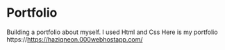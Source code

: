 # Portfolio
Building a portfolio about myself. I used Html and Css
Here is my portfolio
https://https://haziqneon.000webhostapp.com/
